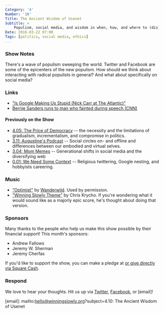 ```yaml
---
Category: '4'
Number: '10'
Title: The Ancient Wisdom of Usenet
Subtitle: >
    Populism, social media, and wisdom in when, how, and where to (dis)engage with people you disagree with.
Date: 2016-03-22 07:00
Tags: [politics, social media, ethics]
...
```



### Show Notes

There's a wave of populism sweeping the world. Twitter and Facebook are some of the epicenters of the new populism. How should we think about interacting with radical populists in general? And what about specifically on social media?


### Links

- ["Is Google Making Us Stupid (Nick Carr at The Atlantic)"][carr]
- [Bernie Sanders runs to man who fainted during speech (CNN)][bernie]

[carr]: http://www.theatlantic.com/magazine/archive/2008/07/is-google-making-us-stupid/306868/
[bernie]: http://www.cnn.com/videos/us/2016/02/04/bernie-sanders-new-hampshire-faint-sot.cnn

#### Previously on the Show

- [4.05: The Price of Democracy][4.05] -- the necessity and the limitations of gradualism, incrementalism, and compromise in politics.
- [3.11: Augustine's Podcast][3.11] -- Social circles on- and offline and differences between our embodied and virtual selves.
- [3.04: Mom Memes][3.04] -- Generational shifts in social media and the diversifying web
- [0.01: We Need Some Context][0.01] -- Religious twittering, Google nesting, and hobbyists careering.

[4.05]: http://www.winningslowly.org/4.05/
[3.11]: http://www.winningslowly.org/3.11/
[3.04]: http://www.winningslowly.org/3.04/
[0.01]: http://www.winningslowly.org/0.01/


### Music

  - ["Optimist"] by [Wanderwild]. Used by permission.
  - ["Winning Slowly Theme"] by Chris Krycho. If you're wondering what it would sound like as a majorly epic score, he's thought about doing that version.

["Optimist"]: https://soundcloud.com/teamclermont/wanderwild-optimist
[Wanderwild]: https://wanderwild.bandcamp.com
["Winning Slowly Theme"]: //soundcloud.com/chriskrycho/winning-slowly


### Sponsors

Many thanks to the people who help us make this show possible by their financial support! This month's sponsors:

  - Andrew Fallows
  - Jeremy W. Sherman
  - Jeremy Cherfas

If you'd like to support the show, you can make a pledge at <a href='https://www.patreon.com/winningslowly' rel='payment'> or give directly via [Square Cash].

[Patreon]: //www.patreon.com/winningslowly
[Square Cash]: //cash.me/$winningslowly


### Respond

We love to hear your thoughts. Hit us up via [Twitter], [Facebook], or [email]!

[Twitter]: //www.twitter.com/winningslowly
[Facebook]: //www.facebook.com/winningslowlypodcast
[email]: mailto:hello@winningslowly.org?subject=4.10: The Ancient Wisdom of Usenet
